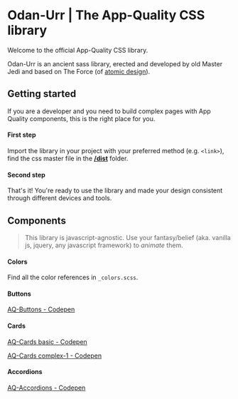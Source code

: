 # Odan-Urr | The App-Quality CSS library

Welcome to the official App-Quality CSS library.

Odan-Urr is an ancient sass library, erected and developed by old Master Jedi and based on The Force (of [atomic design](http://bradfrost.com/blog/post/atomic-web-design/)).

## Getting started

If you are a developer and you need to build complex pages with App Quality components, this is the right place for you.

#### **First step**
Import the library in your project with your preferred method (e.g. `<link>`), find the css master file in the **[/dist](https://github.com/raziel8/odan-urr/tree/master/dist/css)** folder.

#### **Second step**
That's it! You're ready to use the library and made your design consistent through different devices and tools.

## Components

> This library is javascript-agnostic. Use your fantasy/belief (aka. vanilla js, jquery, any javascript framework) to *animate* them.

#### Colors

Find all the color references in `_colors.scss`.

#### Buttons

[AQ-Buttons - Codepen](https://codepen.io/seraf8/pen/byWyNo)

#### Cards

[AQ-Cards basic - Codepen](https://codepen.io/seraf8/pen/vwWJMV)

[AQ-Cards complex-1 - Codepen](https://codepen.io/seraf8/pen/YbYZbL)

#### Accordions

[AQ-Accordions - Codepen](https://codepen.io/seraf8/pen/GayqYW)
